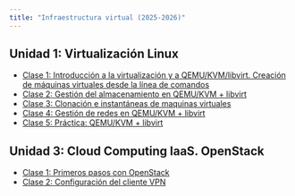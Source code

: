 ```yaml
---
title: "Infraestructura virtual (2025-2026)"
---
```


## Unidad 1: Virtualización Linux

* [Clase 1: Introducción a la virtualización y a QEMU/KVM/libvirt. Creación de máquinas virtuales desde la línea de comandos](2526/u1/clase1.html)
* [Clase 2: Gestión del almacenamiento en QEMU/KVM + libvirt](2526/u1/clase2.html)
* [Clase 3: Clonación e instantáneas de maquinas virtuales](2526/u1/clase3.html)
* [Clase 4: Gestión de redes en QEMU/KVM + libvirt](2526/u1/clase4.html)
* [Clase 5: Práctica: QEMU/KVM + libvirt](2526/u1/clase5.html)

<!--

## Unidad 2: Contenedores

* Introducción a los contenedores
* Clase 1: Introducción a Linux Containers (LXC)
* Clase 2: Configuración de contenedores LXC
* Clase 3: Introducción a los contenedores Docker
* Clase 4: Imágenes Docker
* Clase 5: Almacenamiento y redes en Docker
* Clase 6: Escenarios multicontenedor en Docker

-->

## Unidad 3: Cloud Computing IaaS. OpenStack 

* [Clase 1: Primeros pasos con OpenStack](2526/u3/clase1.html)
* [Clase 2: Configuración del cliente VPN](2526/u3/clase2.html) 

<!--
* Introducción al Cloud Computing y a OpenStack.
* Trabajo con instancias en OpenStack
* Gestión del almacenamiento en OpenStack
* Gestión de redes en OpenStack
* Práctica: OpenStack

## Unidad 4: Orquestadores de contenedores

* Introducción a Kubernetes
* Trabajando con Pods y ReplicaSet
* Trabajando con Deployments y Services
* Despliegues parametrizados
* Almacenamiento en Kubernetes
* Instalación de un CMS con Helm

-->
